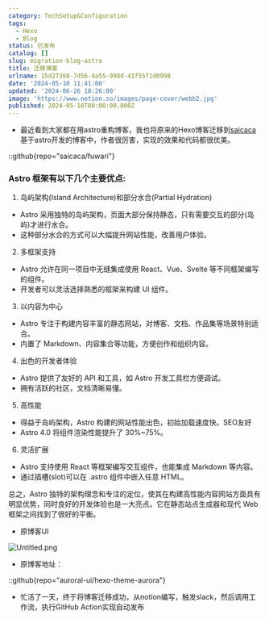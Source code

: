 ```yaml
---
category: TechSetup&Configuration
tags:
  - Hexo
  - Blog
status: 已发布
catalog: []
slug: migration-blog-astro
title: 迁移博客
urlname: 15d27368-7d56-4a55-998d-41f55f1d0998
date: '2024-05-10 11:41:00'
updated: '2024-06-26 18:26:00'
image: 'https://www.notion.so/images/page-cover/webb2.jpg'
published: 2024-05-10T08:00:00.000Z
---
```

- 最近看到大家都在用astro重构博客，我也将原来的Hexo博客迁移到[saicaca](https://github.com/saicaca/fuwari)基于astro开发的博客中，作者很厉害，实现的效果和代码都很优美。

::github{repo="saicaca/fuwari"}


### Astro 框架有以下几个主要优点:



1. 岛屿架构(Island Architecture)和部分水合(Partial Hydration)
- Astro 采用独特的岛屿架构，页面大部分保持静态，只有需要交互的部分(岛屿)才进行水合。
- 这种部分水合的方式可以大幅提升网站性能，改善用户体验。

2. 多框架支持
- Astro 允许在同一项目中无缝集成使用 React、Vue、Svelte 等不同框架编写的组件。
- 开发者可以灵活选择熟悉的框架来构建 UI 组件。

3. 以内容为中心
- Astro 专注于构建内容丰富的静态网站，对博客、文档、作品集等场景特别适合。
- 内置了 Markdown、内容集合等功能，方便创作和组织内容。

4. 出色的开发者体验
- Astro 提供了友好的 API 和工具，如 Astro 开发工具栏方便调试。
- 拥有活跃的社区，文档清晰易懂。

5. 高性能
- 得益于岛屿架构，Astro 构建的网站性能出色，初始加载速度快。SEO友好
- Astro 4.0 将组件渲染性能提升了 30%~75%。

6. 灵活扩展
- Astro 支持使用 React 等框架编写交互组件，也能集成 Markdown 等内容。
- 通过插槽(slot)可以在 .astro 组件中嵌入任意 HTML。

总之，Astro 独特的架构理念和专注的定位，使其在构建高性能内容网站方面具有明显优势，同时良好的开发体验也是一大亮点。它在静态站点生成器和现代 Web 框架之间找到了很好的平衡。

- 原博客UI

![Untitled.png](https://prod-files-secure.s3.us-west-2.amazonaws.com/5d24fe63-e567-4804-86f9-9fdc62e13082/3d59c350-432a-4fb6-a08f-0638fef2026e/Untitled.png?X-Amz-Algorithm=AWS4-HMAC-SHA256&X-Amz-Content-Sha256=UNSIGNED-PAYLOAD&X-Amz-Credential=ASIAZI2LB466ZZHF6NLL%2F20250414%2Fus-west-2%2Fs3%2Faws4_request&X-Amz-Date=20250414T213445Z&X-Amz-Expires=3600&X-Amz-Security-Token=IQoJb3JpZ2luX2VjEJX%2F%2F%2F%2F%2F%2F%2F%2F%2F%2FwEaCXVzLXdlc3QtMiJIMEYCIQDged%2BcWzF8SgeeT8LPx7Q%2FtbHfybD6VT3rRYMWzGrFkwIhAIjPEJhAjpXXaMN8IK0R9shfJz8ipVa5A4Dl6AtNJKjTKv8DCB4QABoMNjM3NDIzMTgzODA1IgwoMspvosgtCC5i%2B%2FEq3AOKeodn5BHDopamDlTyOGMlxZda8yOy0onpjoj%2F66t50kML1thUakDQPw1Ro3wOdyjddVW4rkbKPM5ZNKTez%2BHapH14QAaKaWTby6tDIUOXh6wTv4r5A84IAZGgKCtFej4vl%2BsVFnDLme4PkxeXycagrFVdD%2Fp6dEfjetVK0o1CoJPoST1z77sYRJSdNmaYSE5gaYHTkjm4OLMmt7C8nI%2FpxYEpmHWyLgErpw94UlyKZ%2BISRX3IyRRHDrRrFMltkhvFHXjQZ6NrwugQ804FVK%2FVWW9h5K2xQAS8iPRb%2FQNd18YTzvCujitKWA56kbSdkDuUAYzDCMgetpBzeOAXO1QvbNLsuNModdzvRCfnvIwQTQD7CHCn12fJup1VUG4jKbGJtt%2FjMJ7F4KlC4fBJLuEQMdO7nYqrkaq9ujAnH%2BVxnQE%2B9tPXn%2BBuOQTgemArEODTFSrHX%2FVj4T1O83xSQpTIGrv%2Bg0Qf%2FNAOYI2aQPFbwPsc78X3PBzsVE9M1%2Fjsb3MckP89RSsF5oe8hMTdlx94j2tJ6W8LjznufiwbXtreWZyrNDXPI%2BnEDt4ZMnQigftRk4pkDfGlvnpQh5Ny%2F0vb1o9YHz9pR%2FbG%2FrS5OUGCutAvnVPcF4iJ59V9GzD%2F6PW%2FBjqkAVqEau%2B6NooYWz2qY%2Be1UICt7Odrgt8gey1evAGYhB35rwhMGj94XRZOdkeJQj3pN5sPWKNLXUJI9ifE9ID3n4tj%2B7nMSAnPBaQneu39sktpyUdK3P0Tyf3Y1xEJhntfFIgjApem%2BJecin24o1Jq6gXJId2ptNvwRVnQy8iw3TZUqdB1%2FFOfgggdfGuB2OE%2F57PTJXFD8ssDA5Y1GjqS05DBeB3A&X-Amz-Signature=f15729f8e681427468bfffed02956d63ed285cd83cb3f70cd4afadd3538403d7&X-Amz-SignedHeaders=host&x-id=GetObject)

- 原博客地址：

::github{repo="auroral-ui/hexo-theme-aurora"}

- 忙活了一天，终于将博客迁移成功，从notion编写，触发slack，然后调用工作流，执行GitHub Action实现自动发布
